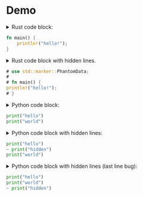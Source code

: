 # Demo

<details><summary>Rust code block:</summary>

````md
```rust
fn main() {
    println!("hello!");
}
```
````

</details>

```rust
fn main() {
    println!("hello!");
}
```

<details><summary>Rust code block with hidden lines.</summary>

````md
```rust
# use std::marker::PhantomData;
#
# fn main() {
println!("hello!");
# }
```
````

</details>

```rust
# use std::marker::PhantomData;
#
# fn main() {
println!("hello!");
# }
```

<details><summary>Python code block:</summary>

````md
```python
print("hello")
print("world")
```
````

</details>

```python
print("hello")
print("world")
```

<details><summary>Python code block with hidden lines:</summary>

```toml
# book.toml
[output.html.code.hidelines]
python = "~"
```

````md
```python
print("hello")
~ print("hidden")
print("world")
```
````

</details>

```python
print("hello")
~ print("hidden")
print("world")
```

<details><summary>Python code block with hidden lines (last line bug):</summary>

```toml
# book.toml
[output.html.code.hidelines]
python = "~"
```

````md
```python
print("hello")
print("world")
~ print("hidden")
```
````

</details>

```python
print("hello")
print("world")
~ print("hidden")
```
